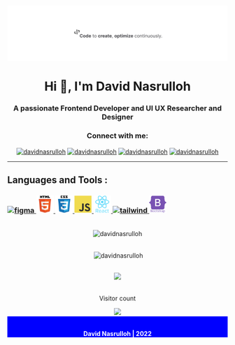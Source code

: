 ![file1](./img/davidHeader.png)

<h1 align="center">Hi 👋, I'm David Nasrulloh</h1>
<h3 align="center">A passionate Frontend Developer and UI UX Researcher and Designer</h3>

<h3 align="center">Connect with me:</h3>
<p align="center">
	<a href="https://linkedin.com/in/davidnasrulloh" target="blank"><img align="center" src="https://raw.githubusercontent.com/rahuldkjain/github-profile-readme-generator/master/src/images/icons/Social/linked-in-alt.svg" alt="davidnasrulloh" height="30" width="40" /></a>
	<a href="https://instagram.com/rishav_chanda" target="blank"><img align="center" src="https://raw.githubusercontent.com/rahuldkjain/github-profile-readme-generator/master/src/images/icons/Social/instagram.svg" alt="davidnasrulloh" height="30" width="40" /></a>
	<a href="https://dribbble.com/davidnasrulloh" target="blank"><img align="center" src="https://raw.githubusercontent.com/rahuldkjain/github-profile-readme-generator/master/src/images/icons/Social/dribbble.svg" alt="davidnasrulloh" height="30" width="40" /></a>
	<a href="https://www.behance.net/davidnasrulloh" target="blank"><img align="center" src="https://raw.githubusercontent.com/rahuldkjain/github-profile-readme-generator/master/src/images/icons/Social/behance.svg" alt="davidnasrulloh" height="30" width="40" /></a>
</p>

---

## Languages and Tools :

### <p align="left"> <a href="https://www.figma.com/" target="_blank" rel="noreferrer"> <img src="https://www.vectorlogo.zone/logos/figma/figma-icon.svg" alt="figma" width="40" height="40"/> </a> <a href="https://www.w3.org/html/" target="_blank" rel="noreferrer"> <img src="https://raw.githubusercontent.com/devicons/devicon/master/icons/html5/html5-original-wordmark.svg" alt="html5" width="40" height="40"/> </a> <a href="https://www.w3schools.com/css/" target="_blank" rel="noreferrer"> <img src="https://raw.githubusercontent.com/devicons/devicon/master/icons/css3/css3-original-wordmark.svg" alt="css3" width="40" height="40"/> </a> <a href="https://developer.mozilla.org/en-US/docs/Web/JavaScript" target="_blank" rel="noreferrer"> <img src="https://raw.githubusercontent.com/devicons/devicon/master/icons/javascript/javascript-original.svg" alt="javascript" width="40" height="40"/> </a> <a href="https://reactjs.org/" target="_blank" rel="noreferrer"> <img src="https://raw.githubusercontent.com/devicons/devicon/master/icons/react/react-original-wordmark.svg" alt="react" width="40" height="40"/> </a> <a href="https://tailwindcss.com/" target="_blank" rel="noreferrer"> <img src="https://www.vectorlogo.zone/logos/tailwindcss/tailwindcss-icon.svg" alt="tailwind" width="40" height="40"/> </a> <a href="https://getbootstrap.com" target="_blank" rel="noreferrer"> <img src="https://raw.githubusercontent.com/devicons/devicon/master/icons/bootstrap/bootstrap-plain-wordmark.svg" alt="bootstrap" width="40" height="40"/> </a></p>

<div align="center"> <br/> <img align="center" src="https://github-readme-stats.vercel.app/api/top-langs?username=davidnasrulloh&show_icons=true&locale=en&layout=compact&theme=tokyonight" alt="davidnasrulloh" /></div>

<p align="center"> <br/> &nbsp;<img align="center" src="https://github-readme-stats.vercel.app/api?username=davidnasrulloh&show_icons=true&locale=en&theme=tokyonight" alt="davidnasrulloh" /></p>

<div align="center">
	<br/>
	<a href="https://github.com/davidnasrulloh">
	<img src="https://github-readme-streak-stats.herokuapp.com?user=davidnasrulloh&theme=dark&hide_border=true&border_radius=5&date_format=M%20j%5B%2C%20Y%5D"/>
	</a>
</div>

<div align="center"> 
	<br/>
	<p>Visitor count</p>
	<a href="https://github.com/davidnasrulloh">
  	<img src="https://profile-counter.glitch.me/davidnasrulloh/count.svg" />
	</a>
</div>

<div align="center" style="color: white; background-color: blue; font-weight: bold;" > 
	<br/>
	<p>David Nasrulloh | 2022</p>
</div>
